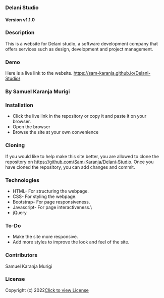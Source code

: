 ### Delani Studio

#### Version v1.1.0

### Description
This is a website for Delani studio, a software development company that offers services such as design, development and project management.
### Demo
Here is a live link to the website. https://sam-karanja.github.io/Delani-Studio/

### By Samuel Karanja Murigi


### Installation
* Click the live link in the repository or copy it and paste it on your browser.
* Open the browser
* Browse the site at your own convenience


### Cloning
If you would like to help make this site better, you are allowed to clone the repository on https://github.com/Sam-Karanja/Delani-Studio.
Once you have cloned the repository, you can add changes and commit.

### Technologies
* HTML- For structuring the webpage.
* CSS- For styling the webpage.
* Bootstrap- For page responsiveness. 
* Javascript- For page interactiveness.\
* jQuery

### To-Do
* Make the site more responsive.
* Add more styles to improve the look and feel of the site.

### Contributors
Samuel Karanja Murigi

### License
Copyright (c) 2022[Click to view License](LICENSE)
